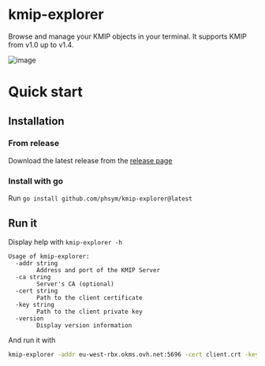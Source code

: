 # kmip-explorer

Browse and manage your KMIP objects in your terminal.
It supports KMIP from v1.0 up to v1.4.

![image](https://github.com/user-attachments/assets/1265c216-1c77-4816-8df6-3286a964ae2c)

# Quick start

## Installation

### From release
Download the latest release from the [release page](https://github.com/phsym/kmip-explorer/releases/latest)

### Install with go
Run `go install github.com/phsym/kmip-explorer@latest`

## Run it
Display help with `kmip-explorer -h`
```
Usage of kmip-explorer:
  -addr string
        Address and port of the KMIP Server
  -ca string
        Server's CA (optional)
  -cert string
        Path to the client certificate 
  -key string
        Path to the client private key
  -version
        Display version information
```

And run it with 
```bash
kmip-explorer -addr eu-west-rbx.okms.ovh.net:5696 -cert client.crt -key client.key
```